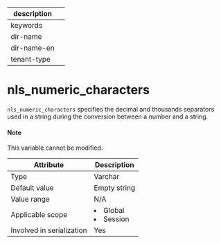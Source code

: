 |description||
|---|---|
|keywords||
|dir-name||
|dir-name-en||
|tenant-type||

# nls_numeric_characters

`nls_numeric_characters` specifies the decimal and thousands separators used in a string during the conversion between a number and a string.

<main id="notice" type='explain'>
    <h4>Note</h4>
    <p>This variable cannot be modified. </p>
</main>

| **Attribute** | **Description** |
|---------|------------------------------------------------------------------------------------------------------------|
| Type | Varchar |
| Default value | Empty string |
| Value range | N/A |
| Applicable scope | <li> Global   <li> Session |
| Involved in serialization | Yes |
